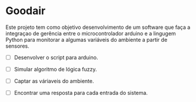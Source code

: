 # Goodair
Este projeto tem como objetivo desenvolvimento de um software que faça a integraçao de gerência entre
o microcontrolador arduino e a lingugem Python para monitorar a algumas variáveis do ambiente a partir de sensores.

- [ ] Desenvolver o script para arduino.
- [ ] Simular algoritmo de lógica fuzzy.
- [ ] Captar as váriaveis do ambiente.
- [ ] Encontrar uma resposta para cada entrada do sistema.

